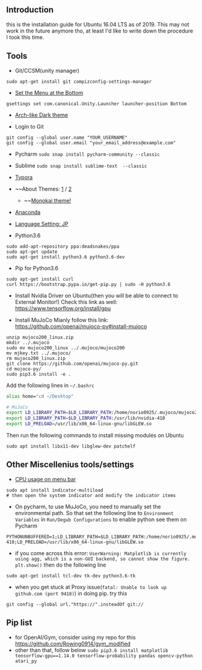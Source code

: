 ## Introduction
this is the installation guide for Ubuntu 16.04 LTS as of 2019.
This may not work in the future anymore tho, at least I'd like to write down the procedure I took this time.

## Tools
- Git/CCSM(unity manager)
```shell
sudo apt-get install git compizconfig-settings-manager
```

- [Set the Menu at the Bottom](http://ubuntuhandbook.org/index.php/2016/03/ubuntu-16-04-move-unity-launcher-to-bottom/)
```shell
gsettings set com.canonical.Unity.Launcher launcher-position Bottom
```

- [Arch-like Dark theme](https://itsfoss.com/install-themes-ubuntu/)


- Login to Git
```shell
git config --global user.name "YOUR_USERNAME"
git config --global user.email "your_email_address@example.com"
```

- Pycharm
`sudo snap install pycharm-community --classic`

- Sublime
`sudo snap install sublime-text  --classic`

- [Typora](https://typora.io/#linux)
- ~~About Themes: [1](https://support.typora.io/About-Themes/) / [2](https://theme.typora.io/)
  - ~~[Monokai theme!](https://theme.typora.io/theme/Light-Monokai/)


- [Anaconda](https://docs.anaconda.com/anaconda/install/linux/)

- [Language Setting: JP](https://moritzmolch.com/2287)

- Python3.6
```shell
sudo add-apt-repository ppa:deadsnakes/ppa
sudo apt-get update
sudo apt-get install python3.6 python3.6-dev
```

- Pip for Python3.6
```shell
sudo apt-get install curl
curl https://bootstrap.pypa.io/get-pip.py | sudo -H python3.6
```

- Install Nvidia Driver on Ubuntu(then you will be able to connect to External Monitor!)
Check this link as well: https://www.tensorflow.org/install/gpu

- Install MuJoCo
Mianly follow this link: https://github.com/openai/mujoco-py#install-mujoco
```shell
unzip mujoco200_linux.zip
mkdir ../.mujoco
sudo mv mujoco200_linux ../.mujoco/mujoco200
mv mjkey.txt ../.mujoco/
rm mujoco200_linux.zip
git clone https://github.com/openai/mujoco-py.git
cd mujoco-py/
sudo pip3.6 install -e .
```

Add the following lines in `~/.bashrc`
```bash
alias home="cd ~/Desktop"

# MuJoCo
export LD_LIBRARY_PATH=$LD_LIBRARY_PATH:/home/norio0925/.mujoco/mujoco200/bin
export LD_LIBRARY_PATH=$LD_LIBRARY_PATH:/usr/lib/nvidia-410
export LD_PRELOAD=/usr/lib/x86_64-linux-gnu/libGLEW.so
```

Then run the following commands to install missing modules on Ubuntu
```shell
sudo apt install libx11-dev libglew-dev patchelf
```

## Other Miscellenius tools/settings
- [CPU usage on menu bar](https://askubuntu.com/questions/406204/how-can-i-add-the-current-cpu-usage-to-my-menu-bar-as-a-percentage)
```shell
sudo apt install indicator-multiload
# then open the system indicator and modify the indicator items
```

- On pycharm, to use MuJoCo, you need to manually set the environmental path. So that set the following line to `Environment Variables` in `Run/Degub Configurations` to enable python see them on Pycharm
```shell
PYTHONUNBUFFERED=1;LD_LIBRARY_PATH=$LD_LIBRARY_PATH:/home/norio0925/.mujoco/mujoco200/bin:/usr/lib/nvidia-410;LD_PRELOAD=/usr/lib/x86_64-linux-gnu/libGLEW.so
```
- if you come across this error: `UserWarning: Matplotlib is currently using agg, which is a non-GUI backend, so cannot show the figure. plt.show()` then do the following line

```shell
sudo apt-get install tcl-dev tk-dev python3.6-tk
```

- when you get stuck at Proxy issue(`fatal: Unable to look up github.com (port 9418)`) in doing pip. try this

```shell
git config --global url."https://".insteadOf git://
```

## Pip list
- for OpenAI/Gym, consider using my repo for this
https://github.com/Rowing0914/gym_modified
- other than that, follow below
`sudo pip3.6 install matplotlib tensorflow-gpu==1.14.0 tensorflow-probability pandas opencv-python atari_py`
